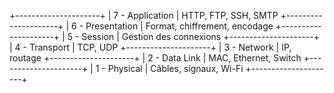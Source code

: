 +---------------------+
| 7 - Application     |  HTTP, FTP, SSH, SMTP
+---------------------+
| 6 - Presentation    |  Format, chiffrement, encodage
+---------------------+
| 5 - Session         |  Gestion des connexions
+---------------------+
| 4 - Transport       |  TCP, UDP
+---------------------+
| 3 - Network         |  IP, routage
+---------------------+
| 2 - Data Link       |  MAC, Ethernet, Switch
+---------------------+
| 1 - Physical        |  Câbles, signaux, Wi-Fi
+---------------------+
